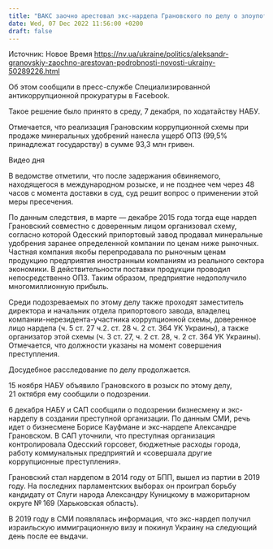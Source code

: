 ```yaml
---
title: "ВАКС заочно арестовал экс-нардепа Грановского по делу о злоупотреблениях на Одесском припортовом заводе"
date: Wed, 07 Dec 2022 11:56:00 +0200
draft: false
---
```

Источник: Новое Время https://nv.ua/ukraine/politics/aleksandr-granovskiy-zaochno-arestovan-podrobnosti-novosti-ukrainy-50289226.html


 Об этом сообщили в пресс-службе Специализированной антикоррупционной прокуратуры в Facebook.

Такое решение было принято в среду, 7 декабря, по ходатайству НАБУ.

Отмечается, что реализация Грановским коррупционной схемы при продаже минеральных удобрений нанесла ущерб ОПЗ (99,5% принадлежат государству) в сумме 93,3 млн гривен.

 Видео дня   

В ведомстве отметили, что после задержания обвиняемого, находящегося в международном розыске, и не позднее чем через 48 часов с момента доставки в суд, суд решит вопрос о применении этой меры пресечения.

По данным следствия, в марте — декабре 2015 года тогда еще нардеп Грановский совместно с доверенным лицом организовал схему, согласно которой Одесский припортовый завод продавал минеральные удобрения заранее определенной компании по ценам ниже рыночных. Частная компания якобы перепродавала по рыночным ценам продукцию предприятия иностранным компаниям из реального сектора экономики. В действительности поставки продукции проводил непосредственно ОПЗ. Таким образом, предприятие недополучило многомиллионную прибыль.

Среди подозреваемых по этому делу также проходят заместитель директора и начальник отдела припортового завода, владелец компании-нерезидента-участника коррупционной схемы, доверенное лицо нардепа (ч. 5 ст. 27 ч.2. ст. 28 ч. 2 ст. 364 УК Украины), а также организатор этой схемы (ч. 3 ст. 27, ч. 2 ст. 28, ч. 2 ст. 364 УК Украины). Отмечается, что должности указаны на момент совершения преступления.

Досудебное расследование по делу продолжается.

15 ноября НАБУ объявило Грановского в розыск по этому делу, 21 октября ему сообщили о подозрении.

6 декабря НАБУ и САП сообщили о подозрении бизнесмену и экс-нардепу в создании преступной организации. По данным СМИ, речь идет о бизнесмене Борисе Кауфмане и экс-нардепе Александре Грановском. В САП уточнили, что преступная организация контролировала Одесский горсовет, бюджетные расходы города, работу коммунальных предприятий и «совершала другие коррупционные преступления».

Грановский стал нардепом в 2014 году от БПП, вышел из партии в 2019 году. На последних парламентских выборах он проиграл борьбу кандидату от Слуги народа Александру Куницкому в мажоритарном округе № 169 (Харьковская область).

В 2019 году в СМИ появлялась информация, что экс-нардеп получил израильскую иммиграционную визу и покинул Украину на следующий день после ее выдачи.


